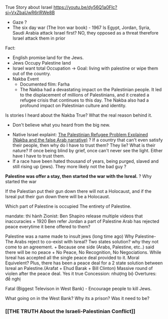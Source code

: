 
True Story about Israel 
	https://youtu.be/dy56Q1a0Flc?si=VxZbaUwR6rlRWe8B
+ Gaze ?
+ The six day war (The Iron war book) - 1967 
	Is Egypt, Jordan, Syria, Saudi Arabia attack Israel first?
		NO, they opposed as a threat therefore Israel attack them in prior 



Fact:
+ English promise land for the Jews. 
+ Jews Occupy Palestine land 
+ Israel want total Occupation 
	-> Goal: living with palestine or wipe them out of the country.
+ Nakba Event
	+ Documented film: Farha
	+ The Nakba had a devastating impact on the Palestinian people. It led to the displacement of millions of Palestinians, and it created a refugee crisis that continues to this day. The Nakba also had a profound impact on Palestinian culture and identity.


Is stories I heard about the Nakba True? What the real reason behind it. 
- Don't believe what you heard from the big new.
+ Native Israel explaint: [The Palestinian Refugee Problem Explained (Nakba and the false Arab narrative)](https://www.youtube.com/watch?v=P8bkqqvoGpc&list=WL&index=2)
? If a country that can't even satisfy their people, then why do I have to trust them? They lie? What is their nature? 
	If once being blind by grief, once can't never see the light. Either have I have to trust them.
+ If a race have been hated thousand of years, being purged, slaved and still rising up (jews). They more likely not the bad guy ?  


**Palestine was offer a stay, then started the war with the Isreal.** 
? Why started the war

If the Palestian put their gun down there will not a Holocaust, and if the Isreal put their gun down there will be a Holocaust.

Which part of Palestine is occupied
	The entirety of Palestine.



mandate: thi hành
Zionist: 
Ben Shapiro release multiple videos that inaccuracies 
	+ 1920 Ben refer Jordan  a part of Palestine
Arab has rejected peace everytime it bene offered to them?

Palestine was  a name made to insult jews (long time ago) 
Why Palestine-The Arabs reject to co-exist with Isreal?
Two states solution? why they not come to an agreement.
	+ Because one side (Arabs, Palestine, etc..) said there will be no peace
	+ No Peace, No Recognition, No Negociations.
While Isreal has accepted all the single peace deal provided to it. Moral Equivelent?
Plus, there has been a peace deal for a 2 state solution between Isreal an Palestine.(Arafat + Ehud Barak + Bill Clinton)
	Massive round of violen after the peace deal. Yes it true
Concession: nhượng bộ
Overtures: đề nghị

Fatal (Biggest Televison in West Bank) - Encourage people to kill Jews.  

What going on in the West Bank? Why its a prison? Was it need to be?

### [[THE TRUTH About the Israeli-Palestinian Conflict]]
  
